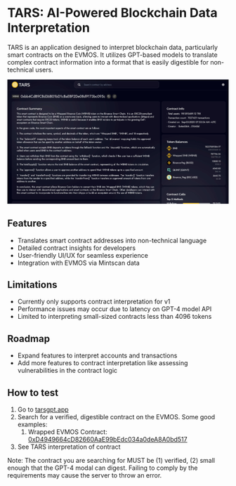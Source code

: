 # TARS: AI-Powered Blockchain Data Interpretation

TARS is an application designed to interpret blockchain data, particularly smart contracts on the EVMOS. It utilizes GPT-based models to translate complex contract information into a format that is easily digestible for non-technical users.

![](frontend/public/summary.png)
## Features

- Translates smart contract addresses into non-technical language
- Detailed contract insights for developers
- User-friendly UI/UX for seamless experience
- Integration with EVMOS via Mintscan data

## Limitations

- Currently only supports contract interpretation for v1
- Performance issues may occur due to latency on GPT-4 model API
- Limited to interpreting small-sized contracts less than 4096 tokens 

## Roadmap
- Expand features to interpret accounts and transactions
- Add more features to contract interpretation like assessing vulnerabilities in the contract logic

## How to test
1. Go to [tarsgpt.app](https://tarsgpt.app)
2. Search for a verified, digestible contract on the EVMOS. Some good examples:
   1. Wrapped EVMOS Contract: [0xD4949664cD82660AaE99bEdc034a0deA8A0bd517](https://www.mintscan.io/evmos/evm/contract/0xD4949664cD82660AaE99bEdc034a0deA8A0bd517)
3. See TARS interpretation of contract

Note: The contract you are searching for MUST be (1) verified, (2) small enough that the GPT-4 modal can digest. Failing to comply by the requirements may cause the server to throw an error.